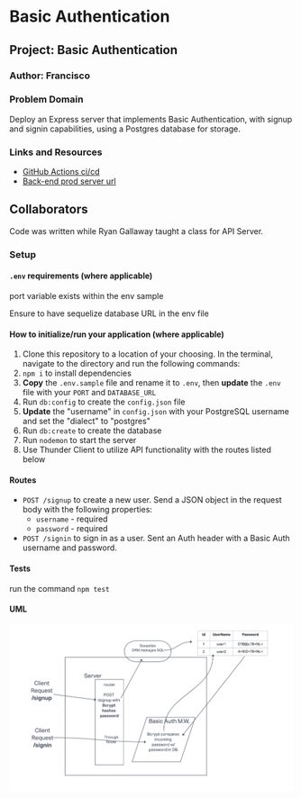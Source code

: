 # Basic Authentication

## Project: Basic Authentication

### Author: Francisco

### Problem Domain

Deploy an Express server that implements Basic Authentication, with signup and signin capabilities, using a Postgres database for storage.

### Links and Resources

- [GitHub Actions ci/cd](https://github.com/c0d3cisco/basic-auth/actions)
- [Back-end prod server url](https://basic-auth-server-q3ha.onrender.com)

## Collaborators

Code was written while Ryan Gallaway taught a class for API Server.

### Setup

#### `.env` requirements (where applicable)

port variable exists within the env sample

Ensure to have sequelize database URL in the env file

#### How to initialize/run your application (where applicable)

1. Clone this repository to a location of your choosing. In the terminal, navigate to the directory and run the following commands:
2. `npm i` to install dependencies
3. **Copy** the `.env.sample` file and rename it to `.env`, then **update** the `.env` file with your `PORT` and `DATABASE_URL`
4. Run `db:config` to create the `config.json` file
5. **Update** the "username" in `config.json` with your PostgreSQL username and set the "dialect" to "postgres"
6. Run `db:create` to create the database
7. Run `nodemon` to start the server
8. Use Thunder Client to utilize API functionality with the routes listed below

#### Routes

- `POST /signup` to create a new user. Send a JSON object in the request body with the following properties:
  - `username` - required
  - `password` - required
- `POST /signin` to sign in as a user. Sent an Auth header with a Basic Auth username and password.

#### Tests

run the command `npm test`

#### UML

![UML image](./assets/lab06ULM.png)
